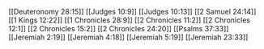 [[Deuteronomy 28:15]]
[[Judges 10:9]]
[[Judges 10:13]]
[[2 Samuel 24:14]]
[[1 Kings 12:22]]
[[1 Chronicles 28:9]]
[[2 Chronicles 11:2]]
[[2 Chronicles 12:1]]
[[2 Chronicles 15:2]]
[[2 Chronicles 24:20]]
[[Psalms 37:33]]
[[Jeremiah 2:19]]
[[Jeremiah 4:18]]
[[Jeremiah 5:19]]
[[Jeremiah 23:33]]
